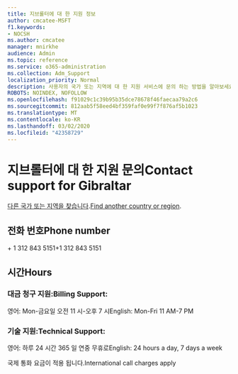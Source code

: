 ```yaml
---
title: 지브롤터에 대 한 지원 정보
author: cmcatee-MSFT
f1.keywords:
- NOCSH
ms.author: cmcatee
manager: mnirkhe
audience: Admin
ms.topic: reference
ms.service: o365-administration
ms.collection: Adm_Support
localization_priority: Normal
description: 사용자의 국가 또는 지역에 대 한 지원 서비스에 문의 하는 방법을 알아보세요.
ROBOTS: NOINDEX, NOFOLLOW
ms.openlocfilehash: f91029c1c39b95b35dce78678f46faecaa79a2c6
ms.sourcegitcommit: 812aab5f58eed4bf359faf0e99f7f876af5b1023
ms.translationtype: MT
ms.contentlocale: ko-KR
ms.lasthandoff: 03/02/2020
ms.locfileid: "42358729"
---
```

# <a name="contact-support-for-gibraltar"></a><span data-ttu-id="6f7e1-103">지브롤터에 대 한 지원 문의</span><span class="sxs-lookup"><span data-stu-id="6f7e1-103">Contact support for Gibraltar</span></span>

<span data-ttu-id="6f7e1-104">[다른 국가 또는 지역을 찾습니다](../contact-support-for-business-products.md).</span><span class="sxs-lookup"><span data-stu-id="6f7e1-104">[Find another country or region](../contact-support-for-business-products.md).</span></span>

## <a name="phone-number"></a><span data-ttu-id="6f7e1-105">전화 번호</span><span class="sxs-lookup"><span data-stu-id="6f7e1-105">Phone number</span></span>
<span data-ttu-id="6f7e1-106">+ 1 312 843 5151</span><span class="sxs-lookup"><span data-stu-id="6f7e1-106">+1 312 843 5151</span></span>

## <a name="hours"></a><span data-ttu-id="6f7e1-107">시간</span><span class="sxs-lookup"><span data-stu-id="6f7e1-107">Hours</span></span>
### <a name="billing-support"></a><span data-ttu-id="6f7e1-108">대금 청구 지원:</span><span class="sxs-lookup"><span data-stu-id="6f7e1-108">Billing Support:</span></span>

<span data-ttu-id="6f7e1-109">영어: Mon-금요일 오전 11 시-오후 7 시</span><span class="sxs-lookup"><span data-stu-id="6f7e1-109">English: Mon-Fri 11 AM-7 PM</span></span>

### <a name="technical-support"></a><span data-ttu-id="6f7e1-110">기술 지원:</span><span class="sxs-lookup"><span data-stu-id="6f7e1-110">Technical Support:</span></span>

<span data-ttu-id="6f7e1-111">영어: 하루 24 시간 365 일 연중 무휴로</span><span class="sxs-lookup"><span data-stu-id="6f7e1-111">English: 24 hours a day, 7 days a week</span></span>

<span data-ttu-id="6f7e1-112">국제 통화 요금이 적용 됩니다.</span><span class="sxs-lookup"><span data-stu-id="6f7e1-112">International call charges apply</span></span>
